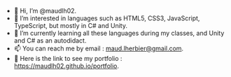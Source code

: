 - 👋 Hi, I’m @maudlh02.
- 👀 I’m interested in languages such as HTML5, CSS3, JavaScript, TypeScript, but mostly in C# and Unity.
- 🌱 I’m currently learning all these languages during my classes, and Unity and C# as an autodidact.
- 📫 You can reach me by email : maud.lherbier@gmail.com.
-  📎 Here is the link to see my portfolio : https://maudlh02.github.io/portfolio.

<!---
maudlh02/maudlh02 is a ✨ special ✨ repository because its `README.md` (this file) appears on your GitHub profile.
You can click the Preview link to take a look at your changes.
--->
